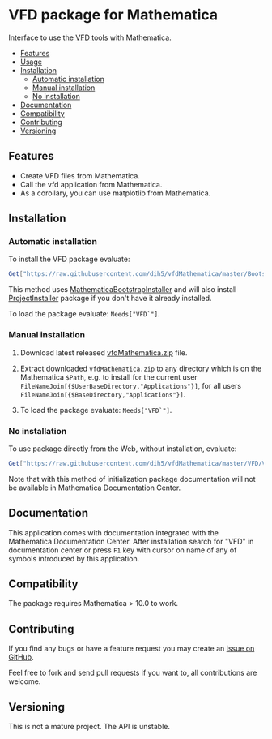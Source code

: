 # VFD package for Mathematica


Interface to use the [VFD tools](https://github.com/dih5/vfd) with Mathematica.



* [Features](#features)
* [Usage](#usage)
* [Installation](#installation)
    * [Automatic installation](#automatic-installation)
    * [Manual installation](#manual-installation)
    * [No installation](#no-installation)
* [Documentation](#documentation)
* [Compatibility](#compatibility)
* [Contributing](#contributing)
* [Versioning](#versioning)


## Features
* Create VFD files from Mathematica.
* Call the vfd application from Mathematica.
* As a corollary, you can use matplotlib from Mathematica.




## Installation


### Automatic installation

To install the VFD package evaluate:
```Mathematica
Get["https://raw.githubusercontent.com/dih5/vfdMathematica/master/BootstrapInstall.m"]
```

This method uses [MathematicaBootstrapInstaller](https://github.com/jkuczm/MathematicaBootstrapInstaller) and will also install
[ProjectInstaller](https://github.com/lshifr/ProjectInstaller) package if you don't have it already installed.

To load the package evaluate: ``Needs["VFD`"]``.


### Manual installation

1. Download latest released
   [vfdMathematica.zip](https://github.com/dih5/vfdMathematica/releases/download/v0.1.0/vfdMathematica.zip)
   file.

2. Extract downloaded `vfdMathematica.zip` to any directory which is on the Mathematica `$Path`,
   e.g. to install for the current user `FileNameJoin[{$UserBaseDirectory,"Applications"}]`,
   for all users `FileNameJoin[{$BaseDirectory,"Applications"}]`.

3. To load the package evaluate: ``Needs["VFD`"]``.


### No installation

To use package directly from the Web, without installation, evaluate:
```Mathematica
Get["https://raw.githubusercontent.com/dih5/vfdMathematica/master/VFD/VFD.m"]
```

Note that with this method of initialization
package documentation will not be available in Mathematica Documentation Center.


## Documentation

This application comes with documentation integrated with the Mathematica Documentation Center.
After installation search for "VFD" in documentation center
or press `F1` key with cursor on name of any of symbols introduced by this application.




## Compatibility

The package requires Mathematica > 10.0 to work.



## Contributing

If you find any bugs or have a feature request you may create an
[issue on GitHub](https://github.com/dih5/vfdMathematica/issues).

Feel free to fork and send pull requests if you want to, all contributions are welcome.



## Versioning

This is not a mature project. The API is unstable.
